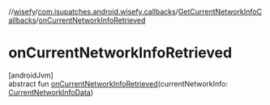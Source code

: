 //[wisefy](../../../index.md)/[com.isupatches.android.wisefy.callbacks](../index.md)/[GetCurrentNetworkInfoCallbacks](index.md)/[onCurrentNetworkInfoRetrieved](on-current-network-info-retrieved.md)

# onCurrentNetworkInfoRetrieved

[androidJvm]\
abstract fun [onCurrentNetworkInfoRetrieved](on-current-network-info-retrieved.md)(currentNetworkInfo: [CurrentNetworkInfoData](../../com.isupatches.android.wisefy.networkinfo.entities/-current-network-info-data/index.md))
